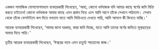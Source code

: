 একজন সামাজিক যোগাযোগমাধ্যম ব্যবহারকারী লিখেছেন, ‘আহা, কোনো ধর্মযাজক যদি আমার কাছে স্বর্গের জমি বিক্রি করতে চাইতেন! কোনো ধর্মযাজক আমার কাছে এমন প্রস্তাব নিয়ে এলে আমি আগে তাঁকে সেখানে পাঠাতাম। সেখান থেকে তাঁকে ফেসটাইমে কল দিতে বলতাম যাতে আমি ভিডিওতে দেখতে পারি, আমি আসলে কী কিনতে যাচ্ছি।’

আরেক ব্যবহারকারী লিখেছেন, ‘আমার জানা দরকার, কারা জমি দিচ্ছে, যাতে আমি তাদের স্বর্গের জমিতে মূল্যছাড়ের অফার দিতে পারি।’

তৃতীয় আরেক ব্যবহারকারী লিখেছেন, ‘ঈশ্বরের নামে এমন চাতুর্য্য শয়তানের কাজ।’
